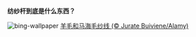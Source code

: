 
**纺纱杆到底是什么东西？**

![bing-wallpaper](https://www.bing.com/th?id=OHR.Mohair_ZH-CN9435762268_1920x1080.jpg)
[羊毛和马海毛纱线 (© Jurate Buiviene/Alamy)](https://www.bing.com/search?q=%E7%BA%B1%E7%BA%BF%E7%9A%84%E5%8E%86%E5%8F%B2&amp;form=hpcapt&amp;mkt=zh-cn)
  